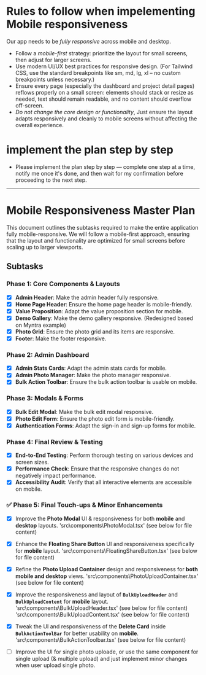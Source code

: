# Rules to follow when impelementing Mobile responsiveness
Our app needs to be *fully responsive* across mobile and desktop.

- Follow a *mobile-first* strategy: prioritize the layout for small screens, then adjust for larger screens.
- Use modern UI/UX best practices for responsive design. (For Tailwind CSS, use the standard breakpoints like sm, md, lg, xl – no custom breakpoints unless necessary.)
- Ensure every page (especially the dashboard and project detail pages) reflows properly on a small screen: elements should stack or resize as needed, text should remain readable, and no content should overflow off-screen.
- *Do not change the core design or functionality*, Just ensure the layout adapts responsively and cleanly to mobile screens without affecting the overall experience.

# implement the plan step by step 
- Please implement the plan step by step — complete one step at a time, notify me once it's done, and then wait for my confirmation before proceeding to the next step.

------------------------------------------
# Mobile Responsiveness Master Plan

This document outlines the subtasks required to make the entire application fully mobile-responsive. We will follow a mobile-first approach, ensuring that the layout and functionality are optimized for small screens before scaling up to larger viewports.

## Subtasks

### Phase 1: Core Components & Layouts

- [x] **Admin Header**: Make the admin header fully responsive.
- [x] **Home Page Header**: Ensure the home page header is mobile-friendly.
- [x] **Value Proposition**: Adapt the value proposition section for mobile.
- [x] **Demo Gallery**: Make the demo gallery responsive. (Redesigned based on Myntra example)
- [x] **Photo Grid**: Ensure the photo grid and its items are responsive.
- [x] **Footer**: Make the footer responsive.

### Phase 2: Admin Dashboard

- [x] **Admin Stats Cards**: Adapt the admin stats cards for mobile.
- [x] **Admin Photo Manager**: Make the photo manager responsive.
- [x] **Bulk Action Toolbar**: Ensure the bulk action toolbar is usable on mobile.

### Phase 3: Modals & Forms

- [x] **Bulk Edit Modal**: Make the bulk edit modal responsive.
- [x] **Photo Edit Form**: Ensure the photo edit form is mobile-friendly.
- [x] **Authentication Forms**: Adapt the sign-in and sign-up forms for mobile.

### Phase 4: Final Review & Testing

- [x] **End-to-End Testing**: Perform thorough testing on various devices and screen sizes.
- [x] **Performance Check**: Ensure that the responsive changes do not negatively impact performance.
- [x] **Accessibility Audit**: Verify that all interactive elements are accessible on mobile.

### ✅ **Phase 5: Final Touch-ups & Minor Enhancements**

* [x] Improve the **Photo Modal** UI & responsiveness for both **mobile** and **desktop** layouts. 'src\components\PhotoModal.tsx' (see below for file content) 

* [x] Enhance the **Floating Share Button** UI and responsiveness specifically for **mobile** layout.
'src\components\FloatingShareButton.tsx' (see below for file content) 

* [x] Refine the **Photo Upload Container** design and responsiveness for **both mobile and desktop** views.
'src\components\PhotoUploadContainer.tsx' (see below for file content) 

* [x] Improve the responsiveness and layout of **`BulkUploadHeader`** and **`BulkUploadContent`** for **mobile** layout.
'src\components\BulkUploadHeader.tsx' (see below for file content) 
'src\components\BulkUploadContent.tsx' (see below for file content) 

* [x] Tweak the UI and responsiveness of the **Delete Card** inside **`BulkActionToolBar`** for better usability on **mobile**.
'src\components\BulkActionToolbar.tsx' (see below for file content)

* [ ] Improve the UI for single photo uploade, or use the same component for single upload (& multiple upload) and just implement minor changes when user upload single photo.
